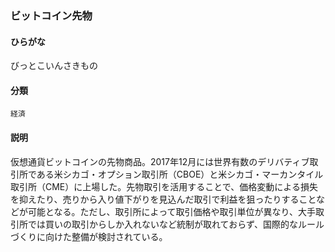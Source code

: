 <div style="display:none;">

## [あ行](securities-terms?id=あ行)
## [か行](securities-terms?id=か行)
## [さ行](securities-terms?id=さ行)
## [た行](securities-terms?id=た行)
## [な行](securities-terms?id=な行)
## [は行](securities-terms?id=は行)

</div>

### ビットコイン先物

#### ひらがな

びっとこいんさきもの

#### 分類

`経済`

#### 説明

仮想通貨ビットコインの先物商品。2017年12月には世界有数のデリバティブ取引所である米シカゴ・オプション取引所（CBOE）と米シカゴ・マーカンタイル取引所（CME）に上場した。先物取引を活用することで、価格変動による損失を抑えたり、売りから入り値下がりを見込んだ取引で利益を狙ったりすることなどが可能となる。ただし、取引所によって取引価格や取引単位が異なり、大手取引所では買いの取引からしか入れないなど統制が取れておらず、国際的なルールづくりに向けた整備が検討されている。

<div style="display:none;">

## [ま行](securities-terms?id=ま行)
## [や行](securities-terms?id=や行)
## [ら行](securities-terms?id=ら行)
## [わ行](securities-terms?id=わ行)
## [英数字・記号](securities-terms?id=英数字・記号)

</div>

